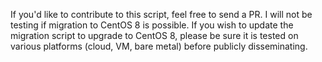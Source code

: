 If you'd like to contribute to this script, feel free to send a PR. 
I will not be testing if migration to CentOS 8 is possible. If you wish to update the migration script to upgrade to CentOS 8, 
please be sure it is tested on various platforms (cloud, VM, bare metal) before publicly disseminating.
